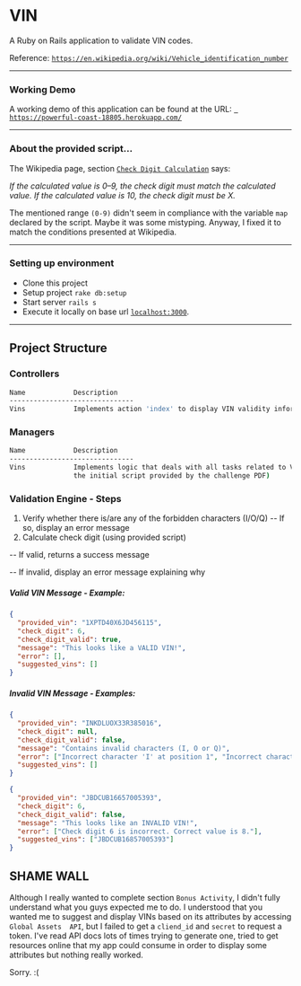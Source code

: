 # VIN

A Ruby on Rails application to validate VIN codes.

Reference: [`https://en.wikipedia.org/wiki/Vehicle_identification_number`](https://en.wikipedia.org/wiki/Vehicle_identification_number)

_____________________
### Working Demo

A working demo of this application can be found at the URL:
 [` https://powerful-coast-18805.herokuapp.com/`]( https://powerful-coast-18805.herokuapp.com/)

_____________________
### About the provided script...

The Wikipedia page, section [`Check Digit Calculation`](https://en.wikipedia.org/wiki/Vehicle_identification_number#Check-digit_calculation) says:

_If the calculated value is 0–9, the check digit must match the calculated value.
 If the calculated value is 10, the check digit must be X._

The mentioned range `(0-9)` didn't seem in compliance with the variable `map` declared by the script.
Maybe it was some mistyping. Anyway, I fixed it to match the conditions presented at Wikipedia.

_____________________
### Setting up environment

  * Clone this project
  * Setup project `rake db:setup`
  * Start server `rails s`
  * Execute it locally on base url [`localhost:3000`](http://localhost:3000).

____________________________
## Project Structure

### Controllers
```sh
Name            Description
-------------------------------
Vins            Implements action 'index' to display VIN validity information
```

### Managers
```sh
Name            Description
-------------------------------
Vins            Implements logic that deals with all tasks related to VIN validation (including
                the initial script provided by the challenge PDF)
```

### Validation Engine - Steps
1. Verify whether there is/are any of the forbidden characters (I/O/Q)
 -- If so, display an error message
2. Calculate check digit (using provided script)

 -- If valid, returns a success message

 -- If invalid, display an error message explaining why

##### Valid VIN Message - Example:
```json
{
  "provided_vin": "1XPTD40X6JD456115",
  "check_digit": 6,
  "check_digit_valid": true,
  "message": "This looks like a VALID VIN!",
  "error": [],
  "suggested_vins": []
}
```

##### Invalid VIN Message - Examples:
```json
{
  "provided_vin": "INKDLUOX33R385016",
  "check_digit": null,
  "check_digit_valid": false,
  "message": "Contains invalid characters (I, O or Q)",
  "error": ["Incorrect character 'I' at position 1", "Incorrect character 'O' at position 7"],
  "suggested_vins": []
}
```

```json
{
  "provided_vin": "JBDCUB16657005393",
  "check_digit": 6,
  "check_digit_valid": false,
  "message": "This looks like an INVALID VIN!",
  "error": ["Check digit 6 is incorrect. Correct value is 8."],
  "suggested_vins": ["JBDCUB16857005393"]
}
```


## SHAME WALL

Although I really wanted to complete section `Bonus Activity`, I didn't fully understand what you guys expected me to
 do. I understood that you wanted me to suggest and display VINs based on its attributes by accessing `Global Assets 
 API`, but I failed to get a `cliend_id` and `secret` to request a token. I've read API docs lots of times trying to 
 generate one, tried to get resources online that my app could consume in order to display some attributes but nothing 
 really worked.

 Sorry. :(


